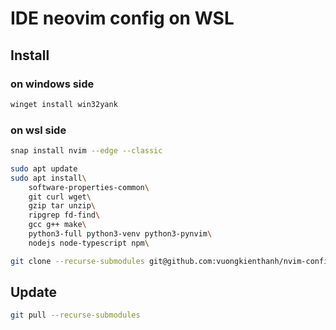 # IDE neovim config on WSL

## Install
### on windows side

```sh
winget install win32yank
```

### on wsl side

```sh
snap install nvim --edge --classic
```

```sh
sudo apt update
sudo apt install\
    software-properties-common\
    git curl wget\
    gzip tar unzip\
    ripgrep fd-find\
    gcc g++ make\
    python3-full python3-venv python3-pynvim\
    nodejs node-typescript npm\

git clone --recurse-submodules git@github.com:vuongkienthanh/nvim-configs-linux.git ~/.config/nvim
```

## Update

```sh
git pull --recurse-submodules
```
